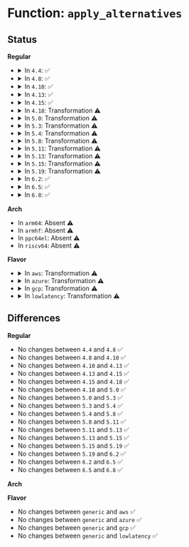 # Function: <code>apply_alternatives</code>

## Status
<b>Regular</b>
<ul>
<li>
<details>
<summary>In <code>4.4</code>: ✅</summary>

```c
void apply_alternatives(struct alt_instr *start, struct alt_instr *end);
```

**Collision:** Unique Global

**Inline:** No

**Transformation:** False

**Instances:**

```
In arch/x86/kernel/alternative.c (ffffffff81035f20)
Location: arch/x86/kernel/alternative.c:362
Inline: False
Direct callers:
  - arch/x86/kernel/alternative.c:alternative_instructions
  - arch/x86/kernel/module.c:module_finalize
```
**Symbols:**

```
ffffffff81035f20-ffffffff810365a9: apply_alternatives (STB_GLOBAL)
```
</details>
</li>
<li>
<details>
<summary>In <code>4.8</code>: ✅</summary>

```c
void apply_alternatives(struct alt_instr *start, struct alt_instr *end);
```

**Collision:** Unique Global

**Inline:** No

**Transformation:** False

**Instances:**

```
In arch/x86/kernel/alternative.c (ffffffff81035110)
Location: arch/x86/kernel/alternative.c:363
Inline: False
Direct callers:
  - arch/x86/kernel/alternative.c:alternative_instructions
  - arch/x86/kernel/module.c:module_finalize
```
**Symbols:**

```
ffffffff81035110-ffffffff8103579d: apply_alternatives (STB_GLOBAL)
```
</details>
</li>
<li>
<details>
<summary>In <code>4.10</code>: ✅</summary>

```c
void apply_alternatives(struct alt_instr *start, struct alt_instr *end);
```

**Collision:** Unique Global

**Inline:** No

**Transformation:** False

**Instances:**

```
In arch/x86/kernel/alternative.c (ffffffff81034f10)
Location: arch/x86/kernel/alternative.c:369
Inline: False
Direct callers:
  - arch/x86/kernel/alternative.c:alternative_instructions
  - arch/x86/kernel/livepatch.c:arch_klp_init_object_loaded
  - arch/x86/kernel/module.c:module_finalize
```
**Symbols:**

```
ffffffff81034f10-ffffffff810354c1: apply_alternatives (STB_GLOBAL)
```
</details>
</li>
<li>
<details>
<summary>In <code>4.13</code>: ✅</summary>

```c
void apply_alternatives(struct alt_instr *start, struct alt_instr *end);
```

**Collision:** Unique Global

**Inline:** No

**Transformation:** False

**Instances:**

```
In arch/x86/kernel/alternative.c (ffffffff81032f20)
Location: arch/x86/kernel/alternative.c:369
Inline: False
Direct callers:
  - arch/x86/kernel/alternative.c:alternative_instructions
  - arch/x86/kernel/livepatch.c:arch_klp_init_object_loaded
  - arch/x86/kernel/module.c:module_finalize
```
**Symbols:**

```
ffffffff81032f20-ffffffff8103347e: apply_alternatives (STB_GLOBAL)
```
</details>
</li>
<li>
<details>
<summary>In <code>4.15</code>: ✅</summary>

```c
void apply_alternatives(struct alt_instr *start, struct alt_instr *end);
```

**Collision:** Unique Global

**Inline:** No

**Transformation:** False

**Instances:**

```
In arch/x86/kernel/alternative.c (ffffffff81035270)
Location: arch/x86/kernel/alternative.c:361
Inline: False
Direct callers:
  - arch/x86/kernel/alternative.c:alternative_instructions
  - arch/x86/kernel/livepatch.c:arch_klp_init_object_loaded
  - arch/x86/kernel/module.c:module_finalize
```
**Symbols:**

```
ffffffff81035270-ffffffff810357ce: apply_alternatives (STB_GLOBAL)
```
</details>
</li>
<li>
<details>
<summary>In <code>4.18</code>: Transformation ⚠️</summary>

```c
void apply_alternatives(struct alt_instr *start, struct alt_instr *end);
```

**Collision:** Unique Global

**Inline:** No

**Transformation:** True

**Instances:**

```
In arch/x86/kernel/alternative.c (0)
Location: arch/x86/kernel/alternative.c:361
Inline: False
Direct callers:
  - arch/x86/entry/vdso/vma.c:init_vdso_image
  - arch/x86/kernel/alternative.c:alternative_instructions
  - arch/x86/kernel/livepatch.c:arch_klp_init_object_loaded
  - arch/x86/kernel/module.c:module_finalize
```
**Symbols:**

```
ffffffff81036e64-ffffffff810370a2: apply_alternatives.cold.8 (STB_LOCAL)
ffffffff810363b0-ffffffff81036737: apply_alternatives (STB_GLOBAL)
```
</details>
</li>
<li>
<details>
<summary>In <code>5.0</code>: Transformation ⚠️</summary>

```c
void apply_alternatives(struct alt_instr *start, struct alt_instr *end);
```

**Collision:** Unique Global

**Inline:** No

**Transformation:** True

**Instances:**

```
In arch/x86/kernel/alternative.c (0)
Location: arch/x86/kernel/alternative.c:365
Inline: False
Direct callers:
  - arch/x86/entry/vdso/vma.c:init_vdso_image
  - arch/x86/kernel/alternative.c:alternative_instructions
  - arch/x86/kernel/livepatch.c:arch_klp_init_object_loaded
  - arch/x86/kernel/module.c:module_finalize
```
**Symbols:**

```
ffffffff81038074-ffffffff810382b2: apply_alternatives.cold.7 (STB_LOCAL)
ffffffff810375b0-ffffffff81037937: apply_alternatives (STB_GLOBAL)
```
</details>
</li>
<li>
<details>
<summary>In <code>5.3</code>: Transformation ⚠️</summary>

```c
void apply_alternatives(struct alt_instr *start, struct alt_instr *end);
```

**Collision:** Unique Global

**Inline:** No

**Transformation:** True

**Instances:**

```
In arch/x86/kernel/alternative.c (0)
Location: arch/x86/kernel/alternative.c:369
Inline: False
Direct callers:
  - arch/x86/entry/vdso/vma.c:init_vdso_image
  - arch/x86/kernel/alternative.c:alternative_instructions
  - arch/x86/kernel/livepatch.c:arch_klp_init_object_loaded
  - arch/x86/kernel/module.c:module_finalize
```
**Symbols:**

```
ffffffff8103a68b-ffffffff8103a94f: apply_alternatives.cold (STB_LOCAL)
ffffffff81039f00-ffffffff8103a1fd: apply_alternatives (STB_GLOBAL)
```
</details>
</li>
<li>
<details>
<summary>In <code>5.4</code>: Transformation ⚠️</summary>

```c
void apply_alternatives(struct alt_instr *start, struct alt_instr *end);
```

**Collision:** Unique Global

**Inline:** No

**Transformation:** True

**Instances:**

```
In arch/x86/kernel/alternative.c (0)
Location: arch/x86/kernel/alternative.c:369
Inline: False
Direct callers:
  - arch/x86/entry/vdso/vma.c:init_vdso_image
  - arch/x86/kernel/alternative.c:alternative_instructions
  - arch/x86/kernel/livepatch.c:arch_klp_init_object_loaded
  - arch/x86/kernel/module.c:module_finalize
```
**Symbols:**

```
ffffffff8103ae54-ffffffff8103b118: apply_alternatives.cold (STB_LOCAL)
ffffffff8103a6e0-ffffffff8103a9dd: apply_alternatives (STB_GLOBAL)
```
</details>
</li>
<li>
<details>
<summary>In <code>5.8</code>: Transformation ⚠️</summary>

```c
void apply_alternatives(struct alt_instr *start, struct alt_instr *end);
```

**Collision:** Unique Global

**Inline:** No

**Transformation:** True

**Instances:**

```
In arch/x86/kernel/alternative.c (0)
Location: arch/x86/kernel/alternative.c:369
Inline: False
Direct callers:
  - arch/x86/entry/vdso/vma.c:init_vdso_image
  - arch/x86/kernel/alternative.c:alternative_instructions
  - arch/x86/kernel/module.c:module_finalize
```
**Symbols:**

```
ffffffff8103dada-ffffffff8103dd0f: apply_alternatives.cold (STB_LOCAL)
ffffffff8103d510-ffffffff8103d7f5: apply_alternatives (STB_GLOBAL)
```
</details>
</li>
<li>
<details>
<summary>In <code>5.11</code>: Transformation ⚠️</summary>

```c
void apply_alternatives(struct alt_instr *start, struct alt_instr *end);
```

**Collision:** Unique Global

**Inline:** No

**Transformation:** True

**Instances:**

```
In arch/x86/kernel/alternative.c (0)
Location: arch/x86/kernel/alternative.c:372
Inline: False
Direct callers:
  - arch/x86/entry/vdso/vma.c:init_vdso_image
  - arch/x86/kernel/alternative.c:alternative_instructions
  - arch/x86/kernel/module.c:module_finalize
```
**Symbols:**

```
ffffffff81bd3ff9-ffffffff81bd4205: apply_alternatives.cold (STB_LOCAL)
ffffffff8103da00-ffffffff8103dceb: apply_alternatives (STB_GLOBAL)
```
</details>
</li>
<li>
<details>
<summary>In <code>5.13</code>: Transformation ⚠️</summary>

```c
void apply_alternatives(struct alt_instr *start, struct alt_instr *end);
```

**Collision:** Unique Global

**Inline:** No

**Transformation:** True

**Instances:**

```
In arch/x86/kernel/alternative.c (0)
Location: arch/x86/kernel/alternative.c:261
Inline: False
Direct callers:
  - arch/x86/entry/vdso/vma.c:init_vdso_image
  - arch/x86/kernel/alternative.c:alternative_instructions
  - arch/x86/kernel/module.c:module_finalize
```
**Symbols:**

```
ffffffff81bc64da-ffffffff81bc6724: apply_alternatives.cold (STB_LOCAL)
ffffffff8103f3c0-ffffffff8103f707: apply_alternatives (STB_GLOBAL)
```
</details>
</li>
<li>
<details>
<summary>In <code>5.15</code>: Transformation ⚠️</summary>

```c
void apply_alternatives(struct alt_instr *start, struct alt_instr *end);
```

**Collision:** Unique Global

**Inline:** No

**Transformation:** True

**Instances:**

```
In arch/x86/kernel/alternative.c (0)
Location: arch/x86/kernel/alternative.c:261
Inline: False
Direct callers:
  - arch/x86/entry/vdso/vma.c:init_vdso_image
  - arch/x86/kernel/alternative.c:alternative_instructions
  - arch/x86/kernel/module.c:module_finalize
```
**Symbols:**

```
ffffffff81c99539-ffffffff81c998b4: apply_alternatives.cold (STB_LOCAL)
ffffffff81045180-ffffffff81045517: apply_alternatives (STB_GLOBAL)
```
</details>
</li>
<li>
<details>
<summary>In <code>5.19</code>: Transformation ⚠️</summary>

```c
void apply_alternatives(struct alt_instr *start, struct alt_instr *end);
```

**Collision:** Unique Global

**Inline:** No

**Transformation:** True

**Instances:**

```
In arch/x86/kernel/alternative.c (0)
Location: arch/x86/kernel/alternative.c:265
Inline: False
Direct callers:
  - arch/x86/entry/vdso/vma.c:init_vdso_image
  - arch/x86/kernel/alternative.c:alternative_instructions
  - arch/x86/kernel/module.c:module_finalize
```
**Symbols:**

```
ffffffff81e48b4e-ffffffff81e490d5: apply_alternatives.cold (STB_LOCAL)
ffffffff8104d780-ffffffff8104d8bd: apply_alternatives (STB_GLOBAL)
```
</details>
</li>
<li>
<details>
<summary>In <code>6.2</code>: ✅</summary>

```c
void apply_alternatives(struct alt_instr *start, struct alt_instr *end);
```

**Collision:** Unique Global

**Inline:** No

**Transformation:** False

**Instances:**

```
In arch/x86/kernel/alternative.c (ffffffff81059d70)
Location: arch/x86/kernel/alternative.c:266
Inline: False
Direct callers:
  - arch/x86/entry/vdso/vma.c:init_vdso
  - arch/x86/kernel/alternative.c:alternative_instructions
  - arch/x86/kernel/module.c:module_finalize
```
**Symbols:**

```
ffffffff81059d70-ffffffff8105a3c3: apply_alternatives (STB_GLOBAL)
```
</details>
</li>
<li>
<details>
<summary>In <code>6.5</code>: ✅</summary>

```c
void apply_alternatives(struct alt_instr *start, struct alt_instr *end);
```

**Collision:** Unique Global

**Inline:** No

**Transformation:** False

**Instances:**

```
In arch/x86/kernel/alternative.c (ffffffff8105b310)
Location: arch/x86/kernel/alternative.c:398
Inline: False
Direct callers:
  - arch/x86/entry/vdso/vma.c:init_vdso_image
  - arch/x86/kernel/alternative.c:alternative_instructions
  - arch/x86/kernel/module.c:module_finalize
```
**Symbols:**

```
ffffffff8105b310-ffffffff8105b87b: apply_alternatives (STB_GLOBAL)
```
</details>
</li>
<li>
<details>
<summary>In <code>6.8</code>: ✅</summary>

```c
void apply_alternatives(struct alt_instr *start, struct alt_instr *end);
```

**Collision:** Unique Global

**Inline:** No

**Transformation:** False

**Instances:**

```
In arch/x86/kernel/alternative.c (ffffffff81062600)
Location: arch/x86/kernel/alternative.c:465
Inline: False
Direct callers:
  - arch/x86/entry/vdso/vma.c:init_vdso_image
  - arch/x86/kernel/alternative.c:alternative_instructions
  - arch/x86/kernel/module.c:module_finalize
```
**Symbols:**

```
ffffffff81062600-ffffffff81062be2: apply_alternatives (STB_GLOBAL)
```
</details>
</li>
</ul>
<b>Arch</b>
<ul>
<li>
In <code>arm64</code>: Absent ⚠️
</li>
<li>
In <code>armhf</code>: Absent ⚠️
</li>
<li>
In <code>ppc64el</code>: Absent ⚠️
</li>
<li>
In <code>riscv64</code>: Absent ⚠️
</li>
</ul>
<b>Flavor</b>
<ul>
<li>
<details>
<summary>In <code>aws</code>: Transformation ⚠️</summary>

```c
void apply_alternatives(struct alt_instr *start, struct alt_instr *end);
```

**Collision:** Unique Global

**Inline:** No

**Transformation:** True

**Instances:**

```
In arch/x86/kernel/alternative.c (0)
Location: arch/x86/kernel/alternative.c:369
Inline: False
Direct callers:
  - arch/x86/entry/vdso/vma.c:init_vdso_image
  - arch/x86/kernel/alternative.c:alternative_instructions
  - arch/x86/kernel/livepatch.c:arch_klp_init_object_loaded
  - arch/x86/kernel/module.c:module_finalize
```
**Symbols:**

```
ffffffff8103afb4-ffffffff8103b278: apply_alternatives.cold (STB_LOCAL)
ffffffff8103a840-ffffffff8103ab3d: apply_alternatives (STB_GLOBAL)
```
</details>
</li>
<li>
<details>
<summary>In <code>azure</code>: Transformation ⚠️</summary>

```c
void apply_alternatives(struct alt_instr *start, struct alt_instr *end);
```

**Collision:** Unique Global

**Inline:** No

**Transformation:** True

**Instances:**

```
In arch/x86/kernel/alternative.c (0)
Location: arch/x86/kernel/alternative.c:369
Inline: False
Direct callers:
  - arch/x86/entry/vdso/vma.c:init_vdso_image
  - arch/x86/kernel/alternative.c:alternative_instructions
  - arch/x86/kernel/livepatch.c:arch_klp_init_object_loaded
  - arch/x86/kernel/module.c:module_finalize
```
**Symbols:**

```
ffffffff8102a7c4-ffffffff8102aa88: apply_alternatives.cold (STB_LOCAL)
ffffffff8102a050-ffffffff8102a34d: apply_alternatives (STB_GLOBAL)
```
</details>
</li>
<li>
<details>
<summary>In <code>gcp</code>: Transformation ⚠️</summary>

```c
void apply_alternatives(struct alt_instr *start, struct alt_instr *end);
```

**Collision:** Unique Global

**Inline:** No

**Transformation:** True

**Instances:**

```
In arch/x86/kernel/alternative.c (0)
Location: arch/x86/kernel/alternative.c:369
Inline: False
Direct callers:
  - arch/x86/entry/vdso/vma.c:init_vdso_image
  - arch/x86/kernel/alternative.c:alternative_instructions
  - arch/x86/kernel/livepatch.c:arch_klp_init_object_loaded
  - arch/x86/kernel/module.c:module_finalize
```
**Symbols:**

```
ffffffff8103ae14-ffffffff8103b0d8: apply_alternatives.cold (STB_LOCAL)
ffffffff8103a6a0-ffffffff8103a99d: apply_alternatives (STB_GLOBAL)
```
</details>
</li>
<li>
<details>
<summary>In <code>lowlatency</code>: Transformation ⚠️</summary>

```c
void apply_alternatives(struct alt_instr *start, struct alt_instr *end);
```

**Collision:** Unique Global

**Inline:** No

**Transformation:** True

**Instances:**

```
In arch/x86/kernel/alternative.c (0)
Location: arch/x86/kernel/alternative.c:369
Inline: False
Direct callers:
  - arch/x86/entry/vdso/vma.c:init_vdso_image
  - arch/x86/kernel/alternative.c:alternative_instructions
  - arch/x86/kernel/livepatch.c:arch_klp_init_object_loaded
  - arch/x86/kernel/module.c:module_finalize
```
**Symbols:**

```
ffffffff8103be14-ffffffff8103c0d8: apply_alternatives.cold (STB_LOCAL)
ffffffff8103b6a0-ffffffff8103b99d: apply_alternatives (STB_GLOBAL)
```
</details>
</li>
</ul>

## Differences
<b>Regular</b>
<ul>
<li>
No changes between <code>4.4</code> and <code>4.8</code> ✅
</li>
<li>
No changes between <code>4.8</code> and <code>4.10</code> ✅
</li>
<li>
No changes between <code>4.10</code> and <code>4.13</code> ✅
</li>
<li>
No changes between <code>4.13</code> and <code>4.15</code> ✅
</li>
<li>
No changes between <code>4.15</code> and <code>4.18</code> ✅
</li>
<li>
No changes between <code>4.18</code> and <code>5.0</code> ✅
</li>
<li>
No changes between <code>5.0</code> and <code>5.3</code> ✅
</li>
<li>
No changes between <code>5.3</code> and <code>5.4</code> ✅
</li>
<li>
No changes between <code>5.4</code> and <code>5.8</code> ✅
</li>
<li>
No changes between <code>5.8</code> and <code>5.11</code> ✅
</li>
<li>
No changes between <code>5.11</code> and <code>5.13</code> ✅
</li>
<li>
No changes between <code>5.13</code> and <code>5.15</code> ✅
</li>
<li>
No changes between <code>5.15</code> and <code>5.19</code> ✅
</li>
<li>
No changes between <code>5.19</code> and <code>6.2</code> ✅
</li>
<li>
No changes between <code>6.2</code> and <code>6.5</code> ✅
</li>
<li>
No changes between <code>6.5</code> and <code>6.8</code> ✅
</li>
</ul>
<b>Arch</b>
<ul>
</ul>
<b>Flavor</b>
<ul>
<li>
No changes between <code>generic</code> and <code>aws</code> ✅
</li>
<li>
No changes between <code>generic</code> and <code>azure</code> ✅
</li>
<li>
No changes between <code>generic</code> and <code>gcp</code> ✅
</li>
<li>
No changes between <code>generic</code> and <code>lowlatency</code> ✅
</li>
</ul>
